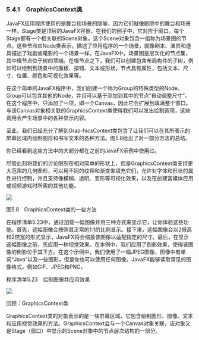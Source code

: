    

### 5.4.1　GraphicsContext类

JavaFX应用程序使用的是舞台和场景的隐喻，因为它们就像剧院中的舞台和场景一样。Stage类是顶层的JavaFX容器，在我们的例子中，它对应于窗口。每个Stage都有一个相关联的Scene对象，这个Scene对象包含一组称为场景图的节点。这些节点由Node类表示，描述了应用程序的一个场景，就像剧本、演员和道具描述了戏剧或电影的一个场景一样。在JavaFX中，场景图是层次化的节点集，其中根节点位于树的顶端。在根节点之下，我们可以创建包含布局构件的子树，例如可以绘制到场景中的面板、按钮、文本或形状。节点具有属性，包括文本、尺寸、位置、颜色和可视化效果等。

在这个简单的JavaFX程序中，我们创建一个称为Group的特殊类型的Node。Group可以包含其他的Node，并且可以基于添加到其中的节点“自动调整尺寸”。在这个程序中，只添加了一项，即一个Canvas，因此它会扩展到填满整个窗口。与该Canvas对象相关联的GraphicsContext类使得我们可以发出绘制调用，这些调用会产生场景中的各种显示内容。

至此，我们已经充分了解到Grap-hicsContext类包含了让我们可以在其所表示的屏幕区域内绘制图形和书写文本的各种方法。图5.8给出了对一部分方法的总结。

你已经看到这些方法中的大部分都在之前的JavaFX示例中使用过。

尽管此刻将我们的讨论限制在相对简单的形状上，但是GraphicsContext类支持更大范围的几何图形，可以用不同的纹理和渐变来填充它们，允许对字体和形状的属性进行控制，并且支持像模糊、透明、变形等可视化效果，以及在创建富媒体应用或视频游戏时所需的其他功能。

![](0-Assets/Epubook/程序员编程语言经典合集（计算机科学丛书5册套装），javapython编程语言含经典教材龙书《编译原理》%20(Bruce%20Eckel%20%20Alfred%20V.%20Aho%20%20Monica%20S.%20Lam%20etc.)%20(Z-Library)/images/image10289.jpeg)

图5.8　GraphicsContext类的一些方法

在程序清单5.23中，通过加载一幅图像并用三种方式来显示它，让你体验这些功能。首先，这幅图像会按照其正常的1∶1的比例显示。接下来，这幅图像会以2倍高和2倍宽的形式显示，JavaFX将会缩放该图像以适配指定的尺寸。最后，在显示这幅图像之前，先应用一种视觉效果。在本例中，我们应用了倒影效果，使得该图像的倒影位于其下方。在这个示例中，我们使用了一幅JPEG图像，图像中有单词“Java”以及一些图形，但是你也可以使用任何图像。JavaFX能够读取常见的图像格式，例如GIF、JPEG和PNG。

程序清单5.23　绘制图像并应用效果

![](0-Assets/Epubook/程序员编程语言经典合集（计算机科学丛书5册套装），javapython编程语言含经典教材龙书《编译原理》%20(Bruce%20Eckel%20%20Alfred%20V.%20Aho%20%20Monica%20S.%20Lam%20etc.)%20(Z-Library)/images/image10290.jpeg)

回顾：GraphicsContext类

GraphicsContext类的对象表示的是一块屏幕区域，它包含绘制图形、图像、文本和应用视觉效果的方法。GraphicsContext会与一个Canvas对象关联，该对象又是Stage（窗口）中显示的Scene对象中的节点层次结构的一部分。